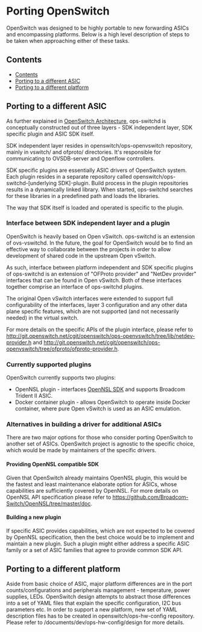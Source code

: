 Porting OpenSwitch
==================
OpenSwitch was designed to be highly portable to new forwarding ASICs and encompassing platforms.
Below is a high level description of steps to be taken when approaching either of these tasks.

## Contents
- [Contents](#contents)
- [Porting to a different ASIC](#porting-to-a-different-asic)
- [Porting to a different platform](#porting-to-a-different-platform)

## Porting to a different ASIC
As further explained in [OpenSwitch Architecture](/documents/user/architecture),
ops-switchd is conceptually constructed out of three layers -
SDK independent layer, SDK specific plugin and ASIC SDK itself.

SDK independent layer resides in openswitch/ops-openvswitch repository, mainly in vswitch/  and ofproto/ directories.
It's responsible for communicating to OVSDB-server and Openflow controllers.

SDK specific plugins are essentially ASIC drivers of OpenSwitch system.
Each plugin resides in a separate repository called openswitch/ops-switchd-[underlying SDK]-plugin.
Build process in the plugin repositories results in a dynamically linked library.
When started, ops-switchd searches for these libraries in a predefined path and loads the libraries.

The way that SDK itself is loaded and operated is specific to the plugin.

### Interface between SDK independent layer and a plugin
OpenSwitch is heavily based on Open vSwitch. ops-switchd is an extension of ovs-vswitchd.
In the future, the goal for OpenSwitch would be to find an effective way to collaborate
between the projects in order to allow development of shared code in the upstream Open vSwitch.

As such, interface between platform independent and SDK specific plugins of ops-switchd is an
extension of "OFProto provider" and "NetDev provider" interfaces that can be found in Open vSwitch.
Both of these interfaces together comprise an interface of ops-switchd plugins.

The original Open vSwitch interfaces were extended to support full configurability of the interfaces,
layer 3 configuration and any other data plane specific features, which are not supported
(and not necessarily needed) in the virtual switch.

For more details on the specific APIs of the plugin interface, please refer to
http://git.openswitch.net/cgit/openswitch/ops-openvswitch/tree/lib/netdev-provider.h
and http://git.openswitch.net/cgit/openswitch/ops-openvswitch/tree/ofproto/ofproto-provider.h.

### Currently supported plugins
OpenSwitch currently supports two plugins:
* OpenNSL plugin - interfaces [OpenNSL SDK](https://github.com/Broadcom-Switch/OpenNSL) and supports Broadcom Trident II ASIC.
* Docker container plugin - allows OpenSwitch to operate inside Docker container, where pure Open vSwitch is used as an ASIC emulation.

### Alternatives in building a driver for additional ASICs ###
There are two major options for those who consider porting OpenSwitch to another set of ASICs.
OpenSwitch project is agnostic to the specific choice, which would be made by maintainers of the specific drivers.

#### Providing OpenNSL compatible SDK
Given that OpenSwitch already maintains OpenNSL plugin, this would be the fastest and least maintenance elaborate option for ASICs,
whose capabilities are sufficiently covered by OpenNSL.
For more details on OpenNSL API specification please refer to https://github.com/Broadcom-Switch/OpenNSL/tree/master/doc.

#### Building a new plugin
If specific ASIC provides capabilities, which are not expected to be covered by OpenNSL specification,
then the best choice would be to implement and maintain a new plugin.
Such a plugin might either address a specific ASIC family or a set of ASIC families that agree to provide common SDK API.

## Porting to a different platform
Aside from basic choice of ASIC, major platform differences are in the port counts/configurations and peripherals
management - temperature, power supplies, LEDs.
OpenSwitch design attempts to abstract those differences into a set of YAML files that explain the specific configuration,
I2C bus parameters etc.
In order to support a new platform, new set of YAML description files has to be created in openswitch/ops-hw-config repository.
Please refer to /documents/dev/ops-hw-config/design for more details.
